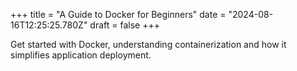 +++
title = "A Guide to Docker for Beginners"
date = "2024-08-16T12:25:25.780Z"
draft = false
+++

  Get started with Docker, understanding containerization and how it simplifies application deployment.
        